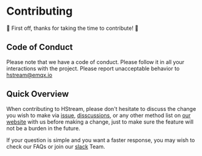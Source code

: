 # Contributing

🎉 First off, thanks for taking the time to contribute! 🎉

## Code of Conduct

Please note that we have a code of conduct. Please follow it in all your interactions with the project. Please report unacceptable behavior to [hstream@emqx.io](mailto:hstream@emqx.io)

## Quick Overview

When contributing to HStream, please don't hesitate to discuss the change you wish to make via [issue](https://github.com/hstreamdb/hstream/issues), [disscussions](https://github.com/hstreamdb/hstream/discussions), or any other method list on [our website](https://hstream.io/) with us before making a change, just to make sure the feature will not be a burden in the future.

If your question is simple and you want a faster response, you may wish to check our FAQs or join our [slack](https://slack-invite.hstream.io/) Team.

